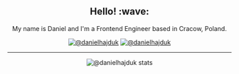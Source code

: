 <div align="center">
<h2 align="center">Hello! :wave:</h2>

My name is Daniel and I'm a Frontend Engineer based in Cracow, Poland.

[![@danielhajduk](https://img.shields.io/badge/-Daniel%20Hajduk-0077B5?style=flat&logo=LinkedIn&logoColor=white)](https://www.linkedin.com/in/danielhajduk/)
[![@danielhajduk](https://img.shields.io/badge/-@danielhajduk-0088CC?style=flat&logo=Telegram&logoColor=white)](https://t.me/danielhajduk)

---

![@danielhajduk stats](https://github-readme-stats.vercel.app/api?username=danielhajduk&hide=stars&count_private=true&show_icons=true&theme=radical&hide_title=true)

</div>
